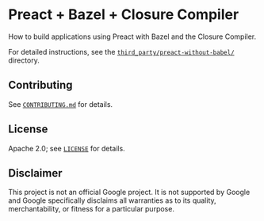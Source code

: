 # Preact + Bazel + Closure Compiler

How to build applications using Preact with Bazel and the Closure Compiler.

For detailed instructions, see the
[`third_party/preact-without-babel/`](third_party/preact-without-babel/#readme)
directory.

## Contributing

See [`CONTRIBUTING.md`](CONTRIBUTING.md) for details.

## License

Apache 2.0; see [`LICENSE`](LICENSE) for details.

## Disclaimer

This project is not an official Google project. It is not supported by Google
and Google specifically disclaims all warranties as to its quality,
merchantability, or fitness for a particular purpose.
